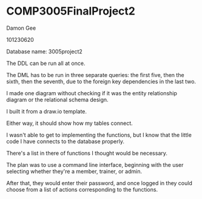 # COMP3005FinalProject2

Damon Gee

101230620

Database name: 3005project2

The DDL can be run all at once.

The DML has to be run in three separate queries: the first five, then the sixth, then the seventh, due to the foreign key dependencies in the last two.


I made one diagram without checking if it was the entity relationship diagram or the relational schema design.

I built it from a draw.io template.

Either way, it should show how my tables connect.


I wasn't able to get to implementing the functions, but I know that the little code I have connects to the database properly.

There's a list in there of functions I thought would be necessary.

The plan was to use a command line interface, beginning with the user selecting whether they're a member, trainer, or admin.

After that, they would enter their password, and once logged in they could choose from a list of actions corresponding to the functions.
